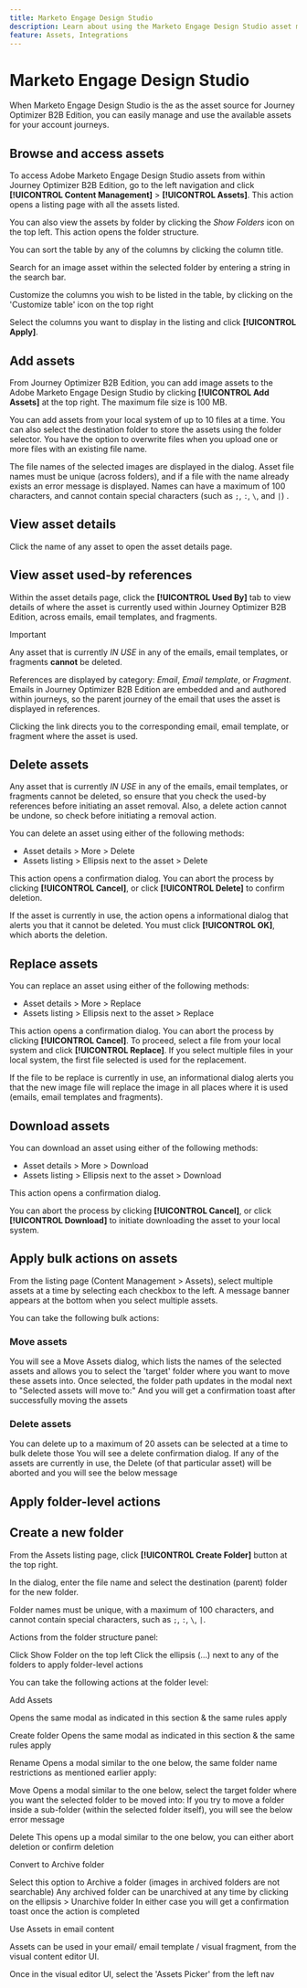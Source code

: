 ```yaml
---
title: Marketo Engage Design Studio
description: Learn about using the Marketo Engage Design Studio asset management integration in Journey Optimizer B2B Edition.
feature: Assets, Integrations
---
```

# Marketo Engage Design Studio

When Marketo Engage Design Studio is the as the asset source for Journey Optimizer B2B Edition, you can easily manage and use the available assets for your account journeys.

## Browse and access assets

To access Adobe Marketo Engage Design Studio assets from within Journey Optimizer B2B Edition, go to the left navigation and click **[!UICONTROL Content Management]** > **[!UICONTROL Assets]**. This action opens a listing page with all the assets listed.

You can also view the assets by folder by clicking the _Show Folders_ icon on the top left. This action opens the folder structure.

You can sort the table by any of the columns by clicking the column title.

Search for an image asset within the selected folder by entering a string in the search bar.

Customize the columns you wish to be listed in the table, by clicking on the 'Customize table' icon on the top right

Select the columns you want to display in the listing and click **[!UICONTROL Apply]**.

## Add assets

From Journey Optimizer B2B Edition, you can add image assets to the Adobe Marketo Engage Design Studio by clicking **[!UICONTROL Add Assets]** at the top right. The maximum file size is 100 MB.

You can add assets from your local system of up to 10 files at a time. You can also select the destination folder to store the assets using the folder selector. You have the option to overwrite files when you upload one or more files with an existing file name.

The file names of the selected images are displayed in the dialog. Asset file names must be unique (across folders), and if a file with the name already exists an error message is displayed. Names can have a maximum of 100 characters, and cannot contain special characters (such as `;`, `:`, `\`, and `|`) .

## View asset details

Click the name of any asset to open the asset details page.

## View asset used-by references

Within the asset details page, click the **[!UICONTROL Used By]** tab to view details of where the asset is currently used within Journey Optimizer B2B Edition, across emails, email templates, and fragments.

>[!IMPORTANT]
>
>Any asset that is currently _IN USE_ in any of the emails, email templates, or fragments **cannot** be deleted.

References are displayed by category: _Email_, _Email template_, or _Fragment_. Emails in Journey Optimizer B2B Edition are embedded and and authored within journeys, so the parent journey of the email that uses the asset is displayed in references.

Clicking the link directs you to the corresponding email, email template, or fragment where the asset is used.

## Delete assets

Any asset that is currently _IN USE_ in any of the emails, email templates, or fragments cannot be deleted, so ensure that you check the used-by references before initiating an asset removal. Also, a delete action cannot be undone, so check before initiating a removal action.

You can delete an asset using either of the following methods:

* Asset details > More > Delete
* Assets listing > Ellipsis next to the asset > Delete

This action opens a confirmation dialog. You can abort the process by clicking **[!UICONTROL Cancel]**, or click **[!UICONTROL Delete]** to confirm deletion.

If the asset is currently in use, the action opens a informational dialog that alerts you that it cannot be deleted. You must click **[!UICONTROL OK]**, which aborts the deletion.

## Replace assets

You can replace an asset using either of the following methods:

* Asset details > More > Replace
* Assets listing > Ellipsis next to the asset > Replace

This action opens a confirmation dialog. You can abort the process by clicking **[!UICONTROL Cancel]**. To proceed, select a file from your local system and click **[!UICONTROL Replace]**. If you select multiple files in your local system, the first file selected is used for the replacement.

If the file to be replace is currently in use, an informational dialog alerts you that the new image file will replace the image in all places where it is used (emails, email templates and fragments).

## Download assets

You can download an asset using either of the following methods:

* Asset details > More > Download
* Assets listing > Ellipsis next to the asset > Download

This action opens a confirmation dialog.

You can abort the process by clicking **[!UICONTROL Cancel]**, or click **[!UICONTROL Download]** to initiate downloading the asset to your local system.

## Apply bulk actions on assets

From the listing page (Content Management > Assets), select multiple assets at a time by selecting each checkbox to the left. A message banner appears at the bottom when you select multiple assets.

You can take the following bulk actions:

### Move assets

You will see a Move Assets dialog, which lists the names of the selected assets and allows you to select the 'target' folder where you want to move these assets into. Once selected, the folder path updates in the modal next to "Selected assets will move to:" And you will get a confirmation toast after successfully moving the assets

### Delete assets

You can delete up to a maximum of 20 assets can be selected at a time to bulk delete those
You will see a delete confirmation dialog. If any of the assets are currently in use, the Delete (of that particular asset) will be aborted and you will see the below message

## Apply folder-level actions



## Create a new folder

From the Assets listing page, click **[!UICONTROL Create Folder]** button at the top right.

In the dialog, enter the file name and select the destination (parent) folder for the new folder.

Folder names must be unique, with a maximum of 100 characters, and cannot contain special characters, such as `;`, `:`, `\`, `|`.



Actions from the folder structure panel:

Click Show Folder on the top left
Click the ellipsis (...) next to any of the folders to apply folder-level actions


You can take the following actions at the folder level:

Add Assets

Opens the same modal as indicated in this section & the same rules apply

Create folder
Opens the same modal as indicated in this section & the same rules apply

Rename
Opens a modal similar to the one below, the same folder name restrictions as mentioned earlier apply:

Move
Opens a modal similar to the one below, select the target folder where you want the selected folder to be moved into:
If you try to move a folder inside a sub-folder (within the selected folder itself), you will see the below error message

Delete
This opens up a modal similar to the one below, you can either abort deletion or confirm deletion

Convert to Archive folder

Select this option to Archive a folder (images in archived folders are not searchable)
Any archived folder can be unarchived at any time by clicking on the ellipsis > Unarchive folder
In either case you will get a confirmation toast once the action is completed

Use Assets in email content

Assets can be used in your email/ email template / visual fragment, from the visual content editor UI.

Once in the visual editor UI, select the 'Assets Picker' from the left nav
